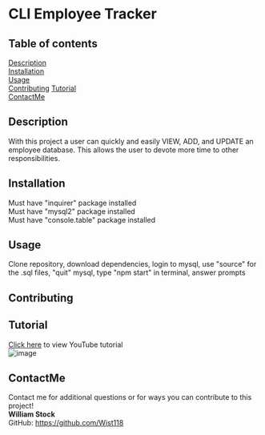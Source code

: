   # CLI Employee Tracker

  ## Table of contents  
  [Description](#description)  
  [Installation](#installation)  
  [Usage](#usage)  
  [Contributing](#contributing)
  [Tutorial](#tutorial)  
  [ContactMe](#contactme)    

  ## Description
  With this project a user can quickly and easily VIEW, ADD, and UPDATE an employee database. This allows the user to devote more time to other responsibilities.
  

  ## Installation  
  Must have "inquirer" package installed  
  Must have "mysql2" package installed  
  Must have "console.table" package installed


  ## Usage  
  Clone repository, download dependencies, login to mysql, use "source" for the .sql files, "quit" mysql, type "npm start" in terminal, answer prompts 

  ## Contributing

  ## Tutorial
  [Click here](https://youtu.be/Gixk98lrK38) to view YouTube tutorial  
  ![image](https://user-images.githubusercontent.com/98563241/162597253-eba096b9-978f-401f-9ac3-14254f1bf225.png)
    
  ## ContactMe
  Contact me for additional questions or for ways you can contribute to this project!  
  **William Stock**  
  GitHub: https://github.com/Wist118

